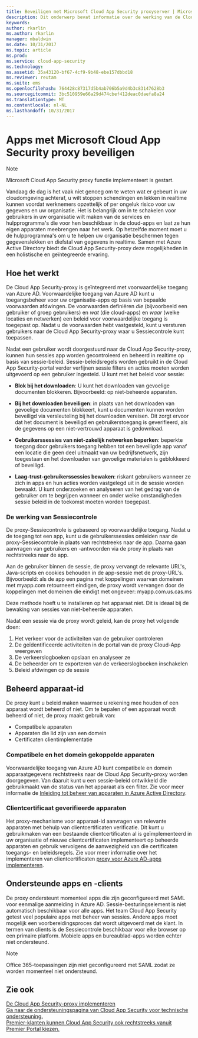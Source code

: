 ```yaml
---
title: Beveiligen met Microsoft Cloud App Security proxyserver | Microsoft Docs
description: Dit onderwerp bevat informatie over de werking van de Cloud App Security-proxy.
keywords: 
author: rkarlin
ms.author: rkarlin
manager: mbaldwin
ms.date: 10/31/2017
ms.topic: article
ms.prod: 
ms.service: cloud-app-security
ms.technology: 
ms.assetid: 35a43120-bf67-4cf9-9b48-ebe157dbbd18
ms.reviewer: reutam
ms.suite: ems
ms.openlocfilehash: 764428c87317d5b4ab706b5a9d4b3c83147628b3
ms.sourcegitcommit: 3bc510959e66a29d474cbef412deac0daefa8a24
ms.translationtype: MT
ms.contentlocale: nl-NL
ms.lasthandoff: 10/31/2017
---
```

# <a name="protect-apps-with-microsoft-cloud-app-security-proxy"></a>Apps met Microsoft Cloud App Security proxy beveiligen

> [!NOTE]
> Microsoft Cloud App Security proxy functie implementeert is gestart.

Vandaag de dag is het vaak niet genoeg om te weten wat er gebeurt in uw cloudomgeving achteraf, u wilt stoppen schendingen en lekken in realtime kunnen voordat werknemers opzettelijk of per ongeluk risico voor uw gegevens en uw organisatie. Het is belangrijk om in te schakelen voor gebruikers in uw organisatie wilt maken van de services en hulpprogramma's die voor hen beschikbaar in de cloud-apps en laat ze hun eigen apparaten meebrengen naar het werk. Op hetzelfde moment moet u de hulpprogramma's om u te helpen uw organisatie beschermen tegen gegevenslekken en diefstal van gegevens in realtime. Samen met Azure Active Directory biedt de Cloud App Security-proxy deze mogelijkheden in een holistische en geïntegreerde ervaring.

## <a name="how-it-works"></a>Hoe het werkt

De Cloud App Security-proxy is geïntegreerd met voorwaardelijke toegang van Azure AD. Voorwaardelijke toegang van Azure AD kunt u toegangsbeheer voor uw organisatie-apps op basis van bepaalde voorwaarden afdwingen. De voorwaarden definiëren *die* (bijvoorbeeld een gebruiker of groep gebruikers) en *wat* (die cloud-apps) en *waar* (welke locaties en netwerken) een beleid voor voorwaardelijke toegang is toegepast op. Nadat u de voorwaarden hebt vastgesteld, kunt u versturen gebruikers naar de Cloud App Security-proxy waar u Sessiecontrole kunt toepassen.

Nadat een gebruiker wordt doorgestuurd naar de Cloud App Security-proxy, kunnen hun sessies app worden gecontroleerd en beheerd in realtime op basis van sessie-beleid. Sessie-beleidsregels worden gebruikt in de Cloud App Security-portal verder verfijnen sessie filters en acties moeten worden uitgevoerd op een gebruiker ingesteld. U kunt met het beleid voor sessie:

-   **Blok bij het downloaden**: U kunt het downloaden van gevoelige documenten blokkeren. Bijvoorbeeld: op niet-beheerde apparaten.

-   **Bij het downloaden beveiligen**: in plaats van het downloaden van gevoelige documenten blokkeert, kunt u documenten kunnen worden beveiligd via versleuteling bij het downloaden vereisen. Dit zorgt ervoor dat het document is beveiligd en gebruikerstoegang is geverifieerd, als de gegevens op een niet-vertrouwd apparaat is gedownload. 

-   **Gebruikerssessies van niet-zakelijk netwerken beperken**: beperkte toegang door gebruikers toegang hebben tot een beveiligde app vanaf een locatie die geen deel uitmaakt van uw bedrijfsnetwerk, zijn toegestaan en het downloaden van gevoelige materialen is geblokkeerd of beveiligd.

-   **Laag-trust-gebruikerssessies bewaken**: riskant gebruikers wanneer ze zich in apps en hun acties worden vastgelegd uit in de sessie worden bewaakt. U kunt onderzoeken en analyseren van het gedrag van de gebruiker om te begrijpen wanneer en onder welke omstandigheden sessie beleid in de toekomst moeten worden toegepast. 

### <a name="how-session-control-works"></a>De werking van Sessiecontrole

De proxy-Sessiecontrole is gebaseerd op voorwaardelijke toegang. Nadat u de toegang tot een app, kunt u de gebruikerssessies omleiden naar de proxy-Sessiecontrole in plaats van rechtstreeks naar de app. Daarna gaan aanvragen van gebruikers en -antwoorden via de proxy in plaats van rechtstreeks naar de app.

Aan de gebruiker binnen de sessie, de proxy vervangt de relevante URL's, Java-scripts en cookies behouden in de app-sessie met de proxy-URL's. Bijvoorbeeld: als de app een pagina met koppelingen waarvan domeinen met myapp.com retourneert eindigen, de proxy wordt vervangen door de koppelingen met domeinen die eindigt met ongeveer: myapp.com.us.cas.ms 

Deze methode hoeft u te installeren op het apparaat niet. Dit is ideaal bij de bewaking van sessies van niet-beheerde apparaten. 

Nadat een sessie via de proxy wordt geleid, kan de proxy het volgende doen:
1. Het verkeer voor de activiteiten van de gebruiker controleren
3. De geïdentificeerde activiteiten in de portal van de proxy Cloud-App weergeven
2. De verkeerslogboeken opslaan en analyseer ze
3. De beheerder om te exporteren van de verkeerslogboeken inschakelen
4. Beleid afdwingen op de sessie

## <a name="managed-device-identification"></a>Beheerd apparaat-id

De proxy kunt u beleid maken waarmee u rekening mee houden of een apparaat wordt beheerd of niet. Om te bepalen of een apparaat wordt beheerd of niet, de proxy maakt gebruik van:

-   Compatibele apparaten 
-   Apparaten die lid zijn van een domein 
-   Certificaten clientimplementatie
 
 
### <a name="compliant-and-domain-joined-devices"></a>Compatibele en het domein gekoppelde apparaten
Voorwaardelijke toegang van Azure AD kunt compatibele en domein apparaatgegevens rechtstreeks naar de Cloud App Security-proxy worden doorgegeven. Van daaruit kunt u een sessie-beleid ontwikkeld die gebruikmaakt van de status van het apparaat als een filter.
Zie voor meer informatie de [Inleiding tot beheer van apparaten in Azure Active Directory](https://docs.microsoft.com/azure/active-directory/device-management-introduction). 

### <a name="client-certificate-authenticated-devices"></a>Clientcertificaat geverifieerde apparaten

Het proxy-mechanisme voor apparaat-id aanvragen van relevante apparaten met behulp van clientcertificaten verificatie. Dit kunt u gebruikmaken van een bestaande clientcertificaten al is geïmplementeerd in uw organisatie of nieuwe clientcertificaten implementeert op beheerde apparaten en gebruik vervolgens de aanwezigheid van die certificaten toegangs- en beleidsregels. Zie voor meer informatie over het implementeren van clientcertificaten [proxy voor Azure AD-apps implementeren](proxy-deployment-aad.md).
 
## <a name="supported-apps-and-clients"></a>Ondersteunde apps en -clients

De proxy ondersteunt momenteel apps die zijn geconfigureerd met SAML voor eenmalige aanmelding in Azure AD. Sessie-besturingselement is niet automatisch beschikbaar voor alle apps. Het team Cloud App Security getest veel populaire apps met beheer van sessies. Andere apps moet mogelijk een voorbereidingsproces dat wordt uitgevoerd met de klant.
In termen van clients is de Sessiecontrole beschikbaar voor elke browser op een primaire platform. Mobiele apps en bureaublad-apps worden echter niet ondersteund. 

> [!NOTE]
> Office 365-toepassingen zijn niet geconfigureerd met SAML zodat ze worden momenteel niet ondersteund.

## <a name="see-also"></a>Zie ook  
[De Cloud App Security-proxy implementeren](proxy-deployment-aad.md)   
[Ga naar de ondersteuningspagina van Cloud App Security voor technische ondersteuning.](http://support.microsoft.com/oas/default.aspx?prid=16031)   
[Premier-klanten kunnen Cloud App Security ook rechtstreeks vanuit Premier Portal kiezen.](https://premier.microsoft.com/)  
  


